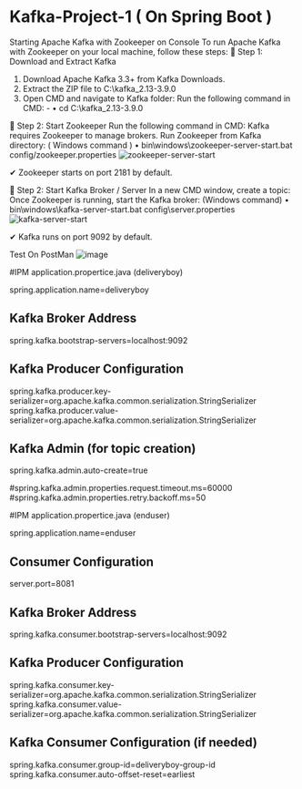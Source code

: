 # Kafka-Project-1 ( On Spring Boot )

Starting Apache Kafka with Zookeeper on Console
To run Apache Kafka with Zookeeper on your local machine, follow these steps:
📌 Step 1: Download and Extract Kafka
1.	Download Apache Kafka 3.3+ from Kafka Downloads.
2.	Extract the ZIP file to C:\kafka_2.13-3.9.0
3.	Open CMD and navigate to Kafka folder:
       Run the following command in CMD:  - 
•	cd C:\kafka_2.13-3.9.0

📌 Step 2: Start Zookeeper
Run the following command in CMD:
Kafka requires Zookeeper to manage brokers.
Run Zookeeper from Kafka directory:  ( Windows command )
•	bin\windows\zookeeper-server-start.bat config/zookeeper.properties
![zookeeper-server-start](https://github.com/user-attachments/assets/2715f5d1-9bab-404c-830e-6b353e8496f4)

✔ Zookeeper starts on port 2181 by default.

📌 Step 2: Start Kafka Broker / Server
In a new CMD window, create a topic:
Once Zookeeper is running, start the Kafka broker: (Windows command)
•	bin\windows\kafka-server-start.bat config\server.properties
![kafka-server-start](https://github.com/user-attachments/assets/4a5f68e3-ecba-4538-9488-f00ce27f8221)

✔ Kafka runs on port 9092 by default.

Test On PostMan
![image](https://github.com/user-attachments/assets/18783d69-d781-49ec-a3dc-44df43d0c5db)

#IPM application.propertice.java (deliveryboy) 

spring.application.name=deliveryboy

## Kafka Broker Address
spring.kafka.bootstrap-servers=localhost:9092

## Kafka Producer Configuration
spring.kafka.producer.key-serializer=org.apache.kafka.common.serialization.StringSerializer
spring.kafka.producer.value-serializer=org.apache.kafka.common.serialization.StringSerializer

## Kafka Admin (for topic creation)
spring.kafka.admin.auto-create=true

#spring.kafka.admin.properties.request.timeout.ms=60000
#spring.kafka.admin.properties.retry.backoff.ms=50

#IPM application.propertice.java (enduser)

spring.application.name=enduser

## Consumer Configuration
server.port=8081
## Kafka Broker Address
spring.kafka.consumer.bootstrap-servers=localhost:9092

## Kafka Producer Configuration
spring.kafka.consumer.key-serializer=org.apache.kafka.common.serialization.StringSerializer
spring.kafka.consumer.value-serializer=org.apache.kafka.common.serialization.StringSerializer


## Kafka Consumer Configuration (if needed)
spring.kafka.consumer.group-id=deliveryboy-group-id
spring.kafka.consumer.auto-offset-reset=earliest

